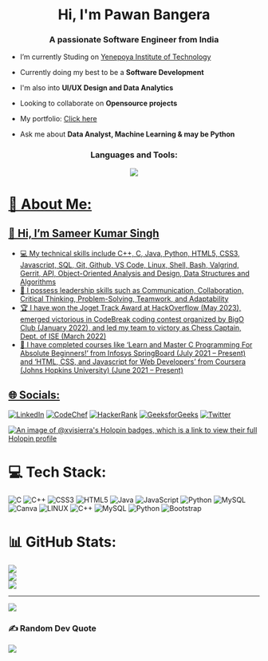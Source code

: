 <h1 align="center">Hi, I'm Pawan Bangera</h1>
<h3 align="center">A passionate Software Engineer from India</h3>

- I’m currently Studing on [Yenepoya Institute of Technology](https://www.yit.edu.in/)

- Currently doing my best to be a **Software Development**

- I'm also into **UI/UX Design and Data Analytics**

- Looking to collaborate on **Opensource projects**

- My portfolio: [Click here](https://bangera.vercel.app/)

- Ask me about **Data Analyst, Machine Learning & may be Python**


<h3 align="center">Languages and Tools:</h3>
<p align="center">
	<p align="center">
	<a href="https://skillicons.dev">
    		<img src="https://skillicons.dev/icons?i=anaconda,androidstudio,aws,c,css,docker,express,firebase,figma,git,github,go,html,js,mongodb,mysql,nodejs,postgres,py,tailwind,vscode&perline=6" />
		
  	
</p>




# 💫 About Me:
## 👋 Hi, I’m Sameer Kumar Singh
- 💻 My technical skills include C++, C, Java, Python, HTML5, CSS3, Javascript, SQL, Git, Github, VS Code, Linux, Shell, Bash, Valgrind, Gerrit, API, Object-Oriented Analysis and Design, Data Structures and Algorithms
- 🤝 I possess leadership skills such as Communication, Collaboration, Critical Thinking, Problem-Solving, Teamwork, and Adaptability
- 🏆 I have won the Joget Track Award at HackOverflow (May 2023), emerged victorious in CodeBreak coding contest organized by BigO Club (January 2022), and led my team to victory as Chess Captain, Dept. of ISE (March 2022)
- 📜 I have completed courses like ‘Learn and Master C Programming For Absolute Beginners!’ from Infosys SpringBoard (July 2021 – Present) and ‘HTML, CSS, and Javascript for Web Developers’ from Coursera (Johns Hopkins University) (June 2021 – Present)

## 🌐 Socials:
[![LinkedIn](https://img.shields.io/badge/LinkedIn-%230077B5.svg?logo=linkedin&logoColor=white)](https://linkedin.com/in/xvisierra) 
[![CodeChef](https://img.shields.io/badge/CodeChef-%237fdaa6.svg?logo=codechef&logoColor=white)](https://www.codechef.com/users/xvisierra)
[![HackerRank](https://img.shields.io/badge/HackerRank-%23000000.svg?logo=hackerrank&logoColor=white)](https://www.hackerrank.com/xvisierra)
[![GeeksforGeeks](https://img.shields.io/badge/GeeksforGeeks-%2300b300.svg?logo=geeksforgeeks&logoColor=white)](https://auth.geeksforgeeks.org/user/xvisierra/practice/)
[![Twitter](https://img.shields.io/badge/Twitter-%2300acee.svg?logo=Twitter&logoColor=white)](https://twitter.com/xvisierra)

[![An image of @xvisierra's Holopin badges, which is a link to view their full Holopin profile](https://holopin.me/xvisierra)](https://holopin.io/@xvisierra)

# 💻 Tech Stack:
![C](https://img.shields.io/badge/c-%2300599C.svg?style=for-the-badge&logo=c&logoColor=white) ![C++](https://img.shields.io/badge/c++-%2300599C.svg?style=for-the-badge&logo=c%2B%2B&logoColor=white) ![CSS3](https://img.shields.io/badge/css3-%231572B6.svg?style=for-the-badge&logo=css3&logoColor=white) ![HTML5](https://img.shields.io/badge/html5-%23E34F26.svg?style=for-the-badge&logo=html5&logoColor=white) ![Java](https://img.shields.io/badge/java-%23ED8B00.svg?style=for-the-badge&logo=java&logoColor=white) ![JavaScript](https://img.shields.io/badge/javascript-%23323330.svg?style=for-the-badge&logo=javascript&logoColor=%23F7DF1E) ![Python](https://img.shields.io/badge/python-3670A0?style=for-the-badge&logo=python&logoColor=ffdd54) ![MySQL](https://img.shields.io/badge/mysql-%2300f.svg?style=for-the-badge&logo=mysql&logoColor=white) ![Canva](https://img.shields.io/badge/Canva-%2300C4CC.svg?style=for-the-badge&logo=Canva&logoColor=white) ![LINUX](https://img.shields.io/badge/Linux-FCC624?style=for-the-badge&logo=linux&logoColor=black) ![C++](https://img.shields.io/badge/c++-%2300599C.svg?style=for-the-badge&logo=c%2B%2B&logoColor=white) ![MySQL](https://img.shields.io/badge/mysql-%2300f.svg?style=for-the-badge&logo=mysql&logoColor=white) ![Python](https://img.shields.io/badge/python-3670A0?style=for-the-badge&logo=python&logoColor=ffdd54) ![Bootstrap](https://img.shields.io/badge/bootstrap-%23563D7C.svg?style=for-the-badge&logo=bootstrap&logoColor=white)
# 📊 GitHub Stats:
![](https://github-readme-stats.vercel.app/api?username=xvisierra&theme=tokyonight&hide_border=false&include_all_commits=false&count_private=false)<br/>
![](https://github-readme-streak-stats.herokuapp.com/?user=xvisierra&theme=tokyonight&hide_border=false)<br/>
![](https://github-readme-stats.vercel.app/api/top-langs/?username=xvisierra&theme=tokyonight&hide_border=false&include_all_commits=false&count_private=false&layout=compact)

---
[![](https://visitcount.itsvg.in/api?id=xvisierra&icon=0&color=0)](https://visitcount.itsvg.in)

### ✍️ Random Dev Quote
![](https://quotes-github-readme.vercel.app/api?type=horizontal&theme=radical)



